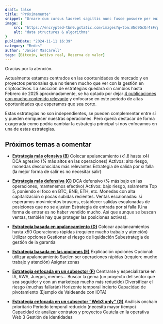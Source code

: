 ```yaml
---
draft: false
title: "Próximamente"
snippet: "Ornare cum cursus laoreet sagittis nunc fusce posuere per euismod dis vehicula a, semper fames lacus maecenas dictumst pulvinar neque enim non potenti. Torquent hac sociosqu eleifend potenti."
image: {
    src: "https://encrypted-tbn0.gstatic.com/images?q=tbn:ANd9GcQr4EFrpckWIxXYlTgI-7HtH9g_7R9E960FSQ&s",
    alt: "data structures & algorithms"
}
publishDate: "2024-11-11 16:39"
category: "Redes"
author: "Javier Mascarell"
tags: [Bitcoin, Activo real, Reserva de valor]
---
```


<div
 class="mx-auto prose prose-lg mt-6 max-w-3xl prose-h3:underline prose-p:text-justify">

Gracias por la atención.

Actualmente estamos centrados en las oportunidades de mercado y en proyectos personales que no tienen mucho que 
ver con la gestión en criptoactivos. La seccción de estrategias quedará sin cambios hasta Febrero de 2025 aproximadamente, se ha
optado por dejar <a href="/estrategias" class="text-blue-500 underline">4 publicaciones con mucho contenido relevante</a> y enfocarse en este periodo de altas oportunidades que esperamos que sea corto.

Estas estrategias no son independientes, se pueden complementar entre sí y pueden enriquecer nuestras operaciones. Pero quería destacar 
de forma exagerada como podría cambiar la estrategia principal si nos enfocamos en una de estas estrategias.

## Próximos temas a comentar

- **<u>Estrategia más ofensiva (B)</u>**
 Colocar apalancamiento (x1.8 hasta x4)
 DCA agresivo (% más altos en las operaciones)
 Activos: alto riesgo, monedas desconocidas más relevantes
 Estrategia de salida por si falla (la mejor forma de salir es no necesitar salir)

- **<u>Estrategia más defensiva (C)</u>**
 DCA defensivo (% más bajo en las operaciones, mantenemos efectivo)
 Activos: bajo riesgo, solamente Top 5, poniendo el foco en BTC, BNB, ETH, etc. Monedas con alta capitalización o pocas subidas recientes.
 Ventas escalonadas: si esperamos movimientos bruscos, establecer salidas escalonadas de posiciones que no se ajusten
 Estrategia de entrada por si falla (Una forma de entrar es no haber vendido mucho. Así que aunque se buscan ventas, también hay que 
 proteger las posiciones activas).
 
- **<u>Estrategia basada en apalancamiento (D)</u>**
 Colocar apalancamientos hasta x50
 Operaciones rápidas (requiere mucho trabajo y atención)
 Utilizar opciones
 Gestionar el riesgo de liquidación
 Subestrategia de gestión de la garantía

- **<u>Estrategia basada en las opciones (E)</u>**
 Explicación opciones
 Opcional: utilizar apalancamiento
 Suelen ser operaciones rápidas (requiere mucho trabajo y atención)
 Asignar zonas

- **<u>Estrategia enfocada en un subsector (F)</u>**
 Centrarse y especializarse en IA, RWA, Juegos, memes...
 Buscar la gema (un proyecto del sector que sea seguidor y con un marketcap mucho más reducido)
 Diversificar el riesgo (muchas fallarán)
 Horizonte temporal incierto
 Capacidad de pivotamiento (Ejemplo de Valdeande con IOTA)

- **<u>Estrategia enfocada en un subsector "Web3 only" (G)</u>**
 Análisis onchain prioritario
 Periodo temporal reducido (necesita mayor tiempo)
 Capacidad de analizar contratos y proyectos
 Cautela en la operativa Web 3
 Gestión de identidades



</div>